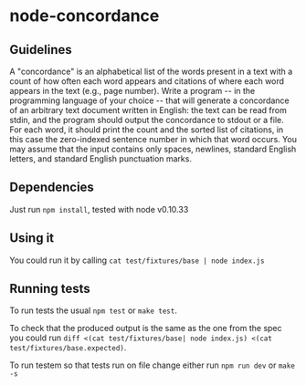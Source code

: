 # node-concordance

## Guidelines

A "concordance" is an alphabetical list of the words present in a text with a count of how
often each word appears and citations of where each word appears in the text (e.g., page
number). Write a program -- in the programming language of your choice -- that will
generate a concordance of an arbitrary text document written in English: the text can be
read from stdin, and the program should output the concordance to stdout or a file. For
each word, it should print the count and the sorted list of citations, in this case the
zero-indexed sentence number in which that word occurs. You may assume that the input
contains only spaces, newlines, standard English letters, and standard English punctuation
marks.

## Dependencies

Just run `npm install`, tested with node v0.10.33

## Using it

You could run it by calling `cat test/fixtures/base | node index.js`

## Running tests

To run tests the usual `npm test` or `make test`.

To check that the produced output is the same as the one from the spec you could run `diff <(cat test/fixtures/base| node index.js) <(cat test/fixtures/base.expected)`.

To run testem so that tests run on file change either run `npm run dev` or `make -s`
